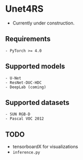 # Unet4RS
- Currently under construction.

##  Requirements
	- PyTorch >= 4.0

##  Supported models
	- U-Net
	- ResNet-DUC-HDC
	- DeepLab (coming)

##  Supported datasets
	- SUN RGB-D
	- Pascal VOC 2012 

## TODO
- tensorboardX for visualizations 
- `inference.py`
